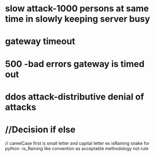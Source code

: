 # slow attack-1000 persons at same time in slowly keeping server busy
# gateway timeout 
# 500 -bad errors gateway is timed out
# ddos attack-distributive denial of attacks
# //Decision  if else
// camelCase first is small letter and capital letter ex isRaining
snake for python -is_Raining like convention as acceptable methodology not rule
